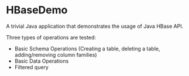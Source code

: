 # HBaseDemo
A trivial Java application that demonstrates the usage of Java HBase API.

Three types of operations are tested:
- Basic Schema Operations (Creating a table, deleting a table, adding/removing column families)
- Basic Data Operations
- Filtered query
